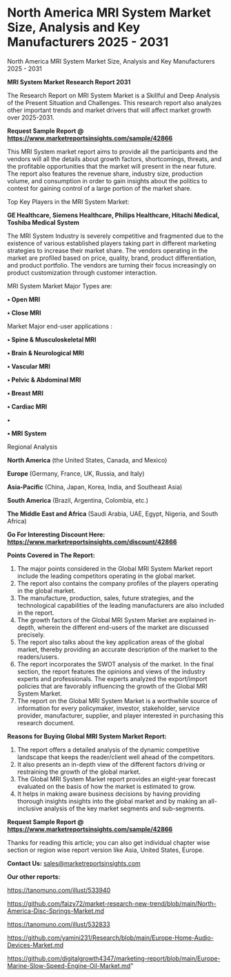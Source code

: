 # North America MRI System Market Size, Analysis and Key Manufacturers 2025 - 2031
North America MRI System Market Size, Analysis and Key Manufacturers 2025 - 2031

<strong>MRI System Market Research Report 2031</strong>

The Research Report on MRI System Market is a Skillful and Deep Analysis of the Present Situation and Challenges. This research report also analyzes other important trends and market drivers that will affect market growth over 2025-2031.

<strong>Request Sample Report @ <a href=https://www.marketreportsinsights.com/sample/42866>https://www.marketreportsinsights.com/sample/42866</a></strong>

This MRI System market report aims to provide all the participants and the vendors will all the details about growth factors, shortcomings, threats, and the profitable opportunities that the market will present in the near future. The report also features the revenue share, industry size, production volume, and consumption in order to gain insights about the politics to contest for gaining control of a large portion of the market share.

Top Key Players in the MRI System Market:

<strong>GE Healthcare, Siemens Healthcare, Philips Healthcare, Hitachi Medical, Toshiba Medical System</strong>

The MRI System Industry is severely competitive and fragmented due to the existence of various established players taking part in different marketing strategies to increase their market share. The vendors operating in the market are profiled based on price, quality, brand, product differentiation, and product portfolio. The vendors are turning their focus increasingly on product customization through customer interaction.

MRI System Market Major Types are:

<strong>•  Open MRI

•  Close MRI</strong>

Market Major end-user applications :

<strong>•  Spine & Musculoskeletal MRI

•  Brain & Neurological MRI

•  Vascular MRI

•  Pelvic & Abdominal MRI

•  Breast MRI

•  Cardiac MRI

•  

•  MRI System</strong>

Regional Analysis

</u><strong><b>North America</b></strong> (the United States, Canada, and Mexico)

<strong><b>Europe </b></strong>(Germany, France, UK, Russia, and Italy)

<strong><b>Asia-Pacific</b></strong> (China, Japan, Korea, India, and Southeast Asia)

<strong><b>South America</b></strong> (Brazil, Argentina, Colombia, etc.)

<strong><b>The Middle East and Africa</b></strong> (Saudi Arabia, UAE, Egypt, Nigeria, and South Africa)

<strong>Go For Interesting Discount Here: <a href=https://www.marketreportsinsights.com/discount/42866>https://www.marketreportsinsights.com/discount/42866</a></strong>

<strong>Points Covered in The Report:</strong>
<ol>
  <li>The major points considered in the Global MRI System Market report include the leading competitors operating in the global market.</li>
  <li>The report also contains the company profiles of the players operating in the global market.</li>
  <li>The manufacture, production, sales, future strategies, and the technological capabilities of the leading manufacturers are also included in the report.</li>
  <li>The growth factors of the Global MRI System Market are explained in-depth, wherein the different end-users of the market are discussed precisely.</li>
  <li>The report also talks about the key application areas of the global market, thereby providing an accurate description of the market to the readers/users.</li>
  <li>The report incorporates the SWOT analysis of the market. In the final section, the report features the opinions and views of the industry experts and professionals. The experts analyzed the export/import policies that are favorably influencing the growth of the Global MRI System Market.</li>
  <li>The report on the Global MRI System Market is a worthwhile source of information for every policymaker, investor, stakeholder, service provider, manufacturer, supplier, and player interested in purchasing this research document.</li>
</ol>
<strong>Reasons for Buying Global MRI System Market Report:</strong>

<ol>
  <li>The report offers a detailed analysis of the dynamic competitive landscape that keeps the reader/client well ahead of the competitors.</li>
  <li>It also presents an in-depth view of the different factors driving or restraining the growth of the global market.</li>
  <li>The Global MRI System Market report provides an eight-year forecast evaluated on the basis of how the market is estimated to grow.</li>
  <li>It helps in making aware business decisions by having providing thorough insights insights into the global market and by making an all-inclusive analysis of the key market segments and sub-segments.</li>
</ol>
<strong>Request Sample Report @ <a href=https://www.marketreportsinsights.com/sample/42866>https://www.marketreportsinsights.com/sample/42866</a></strong>


Thanks for reading this article; you can also get individual chapter wise section or region wise report version like Asia, United States, Europe.

<strong>Contact Us:</strong>
sales@marketreportsinsights.com

<strong>Our other reports:</strong>

<a href=https://tanomuno.com/illust/533940>https://tanomuno.com/illust/533940</a>

<a href=https://github.com/faizy72/market-research-new-trend/blob/main/North-America-Disc-Springs-Market.md>https://github.com/faizy72/market-research-new-trend/blob/main/North-America-Disc-Springs-Market.md</a>

<a href=https://tanomuno.com/illust/532833>https://tanomuno.com/illust/532833</a>

<a href=https://github.com/yamini231/Research/blob/main/Europe-Home-Audio-Devices-Market.md>https://github.com/yamini231/Research/blob/main/Europe-Home-Audio-Devices-Market.md</a>

<a href=https://github.com/digitalgrowth4347/marketing-report/blob/main/Europe-Marine-Slow-Speed-Engine-Oil-Market.md>https://github.com/digitalgrowth4347/marketing-report/blob/main/Europe-Marine-Slow-Speed-Engine-Oil-Market.md</a>"
